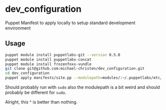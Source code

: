 # dev_configuration
Puppet Manifest to apply locally to setup standard development environment

## Usage

```sh
puppet module install puppetlabs-git --version 0.5.0
puppet module install puppetlabs-concat
puppet module install frozenfoxx-vundle
git clone git@github.com:michael-christen/dev_configuration.git
cd dev_configuration
puppet apply manifests/site.pp --modulepath=modules/:~/.puppetlabs/etc/code/modules  # TBD whether this works
```
Should probably run with `sudo` also the modulepath is a bit weird and should probably be different for `sudo`.

Alright, this ^ is better than nothing.
